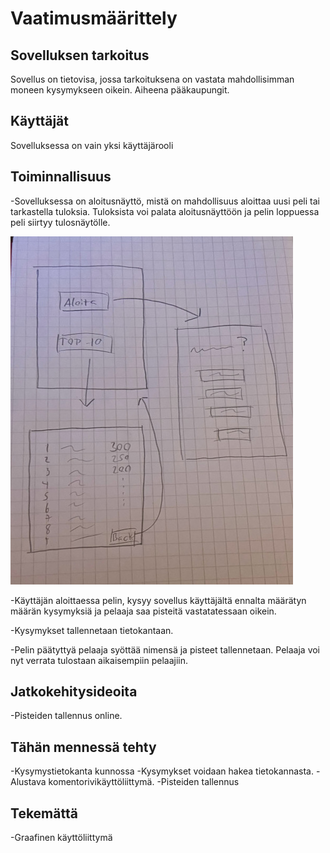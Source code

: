 # Vaatimusmäärittely

## Sovelluksen tarkoitus

Sovellus on tietovisa, jossa tarkoituksena on vastata mahdollisimman moneen kysymykseen oikein. Aiheena pääkaupungit.

## Käyttäjät

Sovelluksessa on vain yksi käyttäjärooli

## Toiminnallisuus

-Sovelluksessa on aloitusnäyttö, mistä on mahdollisuus aloittaa uusi peli tai tarkastella tuloksia. Tuloksista voi palata
aloitusnäyttöön ja pelin loppuessa peli siirtyy tulosnäytölle.

![](./kuvat/logiikka.jpg)

-Käyttäjän aloittaessa pelin, kysyy sovellus käyttäjältä ennalta määrätyn määrän kysymyksiä ja
pelaaja saa pisteitä vastatatessaan oikein.

-Kysymykset tallennetaan tietokantaan.

-Pelin päätyttyä pelaaja syöttää nimensä ja pisteet tallennetaan. Pelaaja voi nyt verrata tulostaan aikaisempiin
pelaajiin.

## Jatkokehitysideoita

-Pisteiden tallennus online.


## Tähän mennessä tehty

-Kysymystietokanta kunnossa
-Kysymykset voidaan hakea tietokannasta.
-Alustava komentorivikäyttöliittymä.
-Pisteiden tallennus

## Tekemättä

-Graafinen käyttöliittymä

